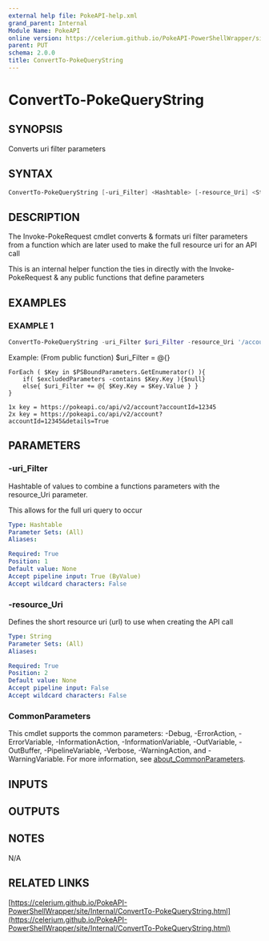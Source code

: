 ```yaml
---
external help file: PokeAPI-help.xml
grand_parent: Internal
Module Name: PokeAPI
online version: https://celerium.github.io/PokeAPI-PowerShellWrapper/site/Internal/ConvertTo-PokeQueryString.html
parent: PUT
schema: 2.0.0
title: ConvertTo-PokeQueryString
---
```


# ConvertTo-PokeQueryString

## SYNOPSIS
Converts uri filter parameters

## SYNTAX

```powershell
ConvertTo-PokeQueryString [-uri_Filter] <Hashtable> [-resource_Uri] <String> [<CommonParameters>]
```

## DESCRIPTION
The Invoke-PokeRequest cmdlet converts & formats uri filter parameters
from a function which are later used to make the full resource uri for
an API call

This is an internal helper function the ties in directly with the
Invoke-PokeRequest & any public functions that define parameters

## EXAMPLES

### EXAMPLE 1
```powershell
ConvertTo-PokeQueryString -uri_Filter $uri_Filter -resource_Uri '/account'
```

Example: (From public function)
    $uri_Filter = @{}

    ForEach ( $Key in $PSBoundParameters.GetEnumerator() ){
        if( $excludedParameters -contains $Key.Key ){$null}
        else{ $uri_Filter += @{ $Key.Key = $Key.Value } }
    }

    1x key = https://pokeapi.co/api/v2/account?accountId=12345
    2x key = https://pokeapi.co/api/v2/account?accountId=12345&details=True

## PARAMETERS

### -uri_Filter
Hashtable of values to combine a functions parameters with
the resource_Uri parameter.

This allows for the full uri query to occur

```yaml
Type: Hashtable
Parameter Sets: (All)
Aliases:

Required: True
Position: 1
Default value: None
Accept pipeline input: True (ByValue)
Accept wildcard characters: False
```

### -resource_Uri
Defines the short resource uri (url) to use when creating the API call

```yaml
Type: String
Parameter Sets: (All)
Aliases:

Required: True
Position: 2
Default value: None
Accept pipeline input: False
Accept wildcard characters: False
```

### CommonParameters
This cmdlet supports the common parameters: -Debug, -ErrorAction, -ErrorVariable, -InformationAction, -InformationVariable, -OutVariable, -OutBuffer, -PipelineVariable, -Verbose, -WarningAction, and -WarningVariable. For more information, see [about_CommonParameters](http://go.microsoft.com/fwlink/?LinkID=113216).

## INPUTS

## OUTPUTS

## NOTES
N/A

## RELATED LINKS

[https://celerium.github.io/PokeAPI-PowerShellWrapper/site/Internal/ConvertTo-PokeQueryString.html](https://celerium.github.io/PokeAPI-PowerShellWrapper/site/Internal/ConvertTo-PokeQueryString.html)

